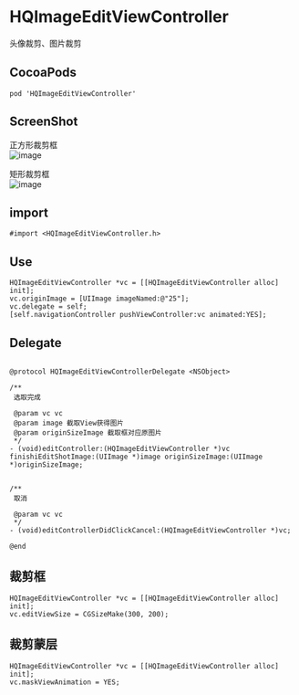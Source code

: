 # HQImageEditViewController
头像裁剪、图片裁剪<br>

## CocoaPods
```
pod 'HQImageEditViewController'
```

## ScreenShot
正方形裁剪框<br>
![image](https://github.com/Vesincc/HQImageEditViewController/blob/master/QQ20190416-155405-HD.gif)

矩形裁剪框<br>
![image](https://github.com/Vesincc/HQImageEditViewController/blob/master/QQ20190416-155714-HD.gif)

## import
```objc
#import <HQImageEditViewController.h>
```

## Use
```objc
HQImageEditViewController *vc = [[HQImageEditViewController alloc] init];
vc.originImage = [UIImage imageNamed:@"25"];
vc.delegate = self;
[self.navigationController pushViewController:vc animated:YES];
```

## Delegate
```objc

@protocol HQImageEditViewControllerDelegate <NSObject>

/**
 选取完成

 @param vc vc
 @param image 截取View获得图片
 @param originSizeImage 截取框对应原图片
 */
- (void)editController:(HQImageEditViewController *)vc finishiEditShotImage:(UIImage *)image originSizeImage:(UIImage *)originSizeImage;


/**
 取消

 @param vc vc
 */
- (void)editControllerDidClickCancel:(HQImageEditViewController *)vc;

@end
```

## 裁剪框
```objc
HQImageEditViewController *vc = [[HQImageEditViewController alloc] init];
vc.editViewSize = CGSizeMake(300, 200);
```

## 裁剪蒙层
```objc
HQImageEditViewController *vc = [[HQImageEditViewController alloc] init];
vc.maskViewAnimation = YES;
```

